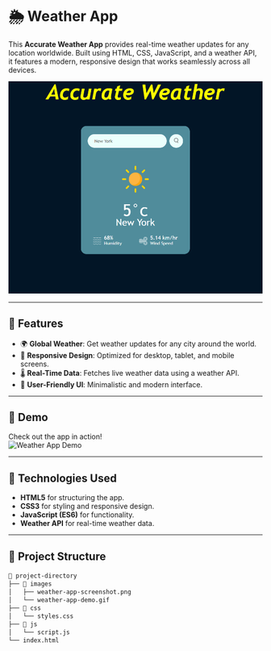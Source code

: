 # 🌦 Weather App

This **Accurate Weather App** provides real-time weather updates for any location worldwide. Built using HTML, CSS, JavaScript, and a weather API, it features a modern, responsive design that works seamlessly across all devices.

![Weather App Screenshot](Screenshot_2024_11_29-1.png)

---

## 🌟 Features

- 🌍 **Global Weather**: Get weather updates for any city around the world.
- 📱 **Responsive Design**: Optimized for desktop, tablet, and mobile screens.
- 🌡️ **Real-Time Data**: Fetches live weather data using a weather API.
- 🎨 **User-Friendly UI**: Minimalistic and modern interface.

---

## 📸 Demo

Check out the app in action!  
![Weather App Demo](https://forums.synfig.org/uploads/default/original/2X/3/31d749625faa93271be23874d416f9be755b7cb9.gif)

---

## 🚀 Technologies Used

- **HTML5** for structuring the app.
- **CSS3** for styling and responsive design.
- **JavaScript (ES6)** for functionality.
- **Weather API** for real-time weather data.

---

## 📂 Project Structure

```plaintext
📁 project-directory
├── 📁 images
│   ├── weather-app-screenshot.png
│   └── weather-app-demo.gif
├── 📁 css
│   └── styles.css
├── 📁 js
│   └── script.js
└── index.html
